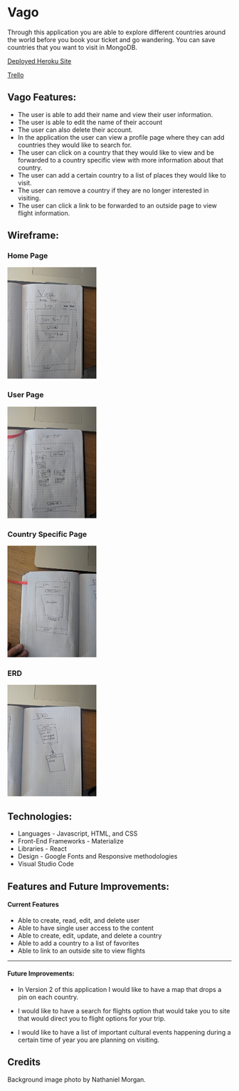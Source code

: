 # Vago

Through this application you are able to explore different countries around the world before you book your ticket and go wandering. You can save countries that you want to visit in MongoDB.

[Deployed Heroku Site](https://rocky-sierra-50409.herokuapp.com/)

[Trello](https://trello.com/b/sPnKPtKq/vago)

## Vago Features:

* The user is able to add their name and view their user information.
* The user is able to edit the name of their account
* The user can also delete their account.
* In the application the user can view a profile page where they can add countries they would like to search for.
* The user can click on a country that they would like to view and be forwarded to a country specific view with more information about that country.
* The user can add a certain country to a list of places they would like to visit.
* The user can remove a country if they are no longer interested in visiting.
* The user can click a link to be forwarded to an outside page to view flight information.

## Wireframe:

### Home Page
<img src='media/vago_homepage.jpg' alt='landing page' height=250 width=200/>

### User Page
<img src='media/vago_userpage.jpg' alt='user page' height=250 width=200/>

### Country Specific Page
<img src='media/vago_country_specific_page.jpg' alt='country specific page' height=250 width=200/>

### ERD
<img src='media/vago_erd.jpg' alt='erd page' height=250 width=200/>

## Technologies:

* Languages - Javascript, HTML, and CSS
* Front-End Frameworks - Materialize
* Libraries - React
* Design - Google Fonts and Responsive methodologies
* Visual Studio Code

## Features and Future Improvements:

#### Current Features

* Able to create, read, edit, and delete user
* Able to have single user access to the content
* Able to create, edit, update, and delete a country
* Able to add a country to a list of favorites
* Able to link to an outside site to view flights

___

#### Future Improvements:

* In Version 2 of this application I would like to have a map that drops a pin on each country.

* I would like to have a search for flights option that would take you to site that would direct you to flight options for your trip.

* I would like to have a list of important cultural events happening during a certain time of year you are planning on visiting.

## Credits

Background image photo by Nathaniel Morgan.
